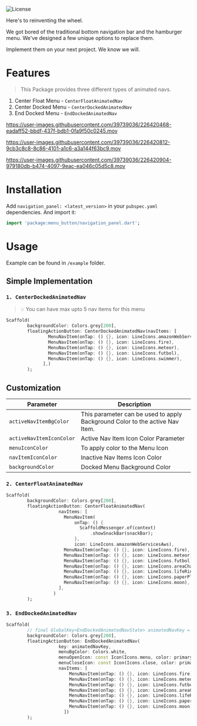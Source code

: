 ![License](https://img.shields.io/badge/license-MIT-blue.svg?style=for-the-badge&color=blue)

Here's to reinventing the wheel. 

We got bored of the traditional bottom navigation bar and the hamburger menu. We've designed a few unique options to replace them.

Implement them on your next project. We know we will.

# Features

> This Package provides three different types of animated navs.

1. Center Float Menu - `CenterFloatAnimatedNav`
2. Center Docked Menu - `CenterDockedAnimatedNav`
3. End Docked Menu - `EndDockedAnimatedNav`


https://user-images.githubusercontent.com/39739036/226420468-eadaff52-bbdf-437f-bdb1-0fa9f50c0245.mov

https://user-images.githubusercontent.com/39739036/226420812-9cb3c8c8-8c86-4101-a1c6-a3a144f63bc9.mov

https://user-images.githubusercontent.com/39739036/226420904-979180db-b474-4097-9eac-ea046c05d5c8.mov

# Installation

Add `navigation_panel: <latest_version>` in your `pubspec.yaml` dependencies. And import it:

```dart
import 'package:menu_button/navigation_panel.dart';
```

# Usage

Example can be found in `/example` folder.

## Simple Implementation

### `1. CenterDockedAnimatedNav`

> 💡 You can have max upto 5 nav items for this menu

```dart
Scaffold(
        backgroundColor: Colors.grey[200],
        floatingActionButton: CenterDockedAnimatedNav(navItems: [
                MenuNavItem(onTap: () {}, icon: LineIcons.amazonWebServicesAws),
                MenuNavItem(onTap: () {}, icon: LineIcons.fire),
                MenuNavItem(onTap: () {}, icon: LineIcons.meteor),
                MenuNavItem(onTap: () {}, icon: LineIcons.futbol),
                MenuNavItem(onTap: () {}, icon: LineIcons.swimmer),
              ],)
        );
```

## Customization

| Parameter                | Description                                                                  |
| ------------------------ | ---------------------------------------------------------------------------- |
| `activeNavItemBgColor`   | This parameter can be used to apply Background Color to the active Nav Item. |
| `activeNavItemIconColor` | Active Nav Item Icon Color Parameter                                         |
| `menuIconColor`          | To apply color to the Menu Icon                                              |
| `navItemIconColor`       | Inactive Nav Items Icon Color                                                |
| `backgroundColor`        | Docked Menu Background Color                                                 |

### `2. CenterFloatAnimatedNav`

```dart
Scaffold(
        backgroundColor: Colors.grey[200],
        floatingActionButton: CenterFloatAnimatedNav(
                    navItems: [
                      MenuNavItem(
                          onTap: () {
                            ScaffoldMessenger.of(context)
                                .showSnackBar(snackBar);
                          },
                          icon: LineIcons.amazonWebServicesAws),
                      MenuNavItem(onTap: () {}, icon: LineIcons.fire),
                      MenuNavItem(onTap: () {}, icon: LineIcons.meteor),
                      MenuNavItem(onTap: () {}, icon: LineIcons.futbol),
                      MenuNavItem(onTap: () {}, icon: LineIcons.areaChart),
                      MenuNavItem(onTap: () {}, icon: LineIcons.lifeRing),
                      MenuNavItem(onTap: () {}, icon: LineIcons.paperPlane),
                      MenuNavItem(onTap: () {}, icon: LineIcons.moon),
                    ],
                  )
        );
```

### `3. EndDockedAnimatedNav`

```dart
Scaffold(
        // final GlobalKey<EndDockedAnimatedNavState> animatedNavKey = GlobalKey();
        backgroundColor: Colors.grey[200],
        floatingActionButton: EndDockedAnimatedNav(
                    key: animatedNavKey,
                    menuBgColor: Colors.white,
                    menuOpenIcon: const Icon(Icons.menu, color: primaryColor),
                    menuCloseIcon: const Icon(Icons.close, color: primaryColor),
                    navItems: [
                        MenuNavItem(onTap: () {}, icon: LineIcons.fire),
                        MenuNavItem(onTap: () {}, icon: LineIcons.meteor),
                        MenuNavItem(onTap: () {}, icon: LineIcons.futbol),
                        MenuNavItem(onTap: () {}, icon: LineIcons.areaChart),
                        MenuNavItem(onTap: () {}, icon: LineIcons.lifeRing),
                        MenuNavItem(onTap: () {}, icon: LineIcons.paperPlane),
                        MenuNavItem(onTap: () {}, icon: LineIcons.moon),
                      ])
        );
```
